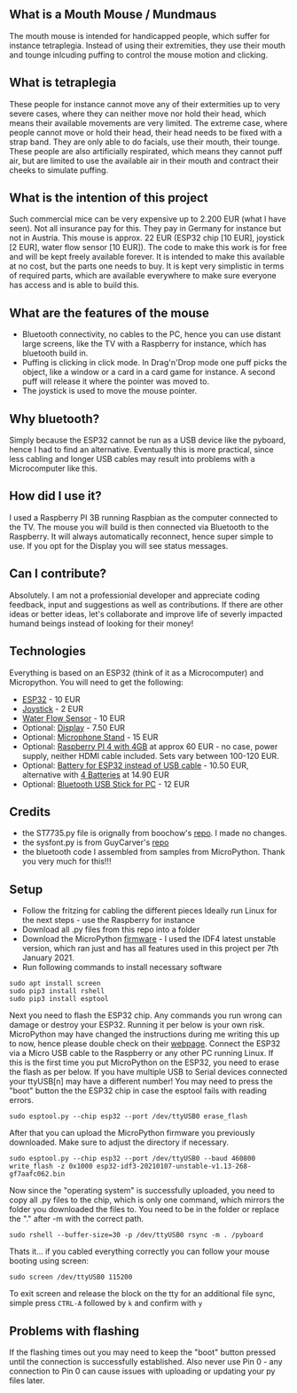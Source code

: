 ## What is a Mouth Mouse / Mundmaus
The mouth mouse is intended for handicapped people, which suffer for instance tetraplegia. Instead of using their extremities, they use their mouth and tounge inlcuding puffing to control the mouse motion and clicking.
## What is tetraplegia
These people for instance cannot move any of their extermities up to very severe cases, where they can neither move nor hold their head, which means their available movements are very limited.
The extreme case, where people cannot move or hold their head, their head needs to be fixed with a strap band. They are only able to do facials, use their mouth, their tounge.
These people are also artificially respirated, which means they cannot puff air, but are limited to use the available air in their mouth and contract their cheeks to simulate puffing.
## What is the intention of this project
Such commercial mice can be very expensive up to 2.200 EUR (what I have seen). Not all insurance pay for this. They pay in Germany for instance but not in Austria.
This mouse is approx. 22 EUR (ESP32 chip [10 EUR], joystick [2 EUR], water flow sensor [10 EUR]). The code to make this work is for free and will be kept freely available forever.
It is intended to make this available at no cost, but the parts one needs to buy. It is kept very simplistic in terms of required parts, which are available everywhere to make sure everyone has access and is able to build this.
## What are the features of the mouse
* Bluetooth connectivity, no cables to the PC, hence you can use distant large screens, like the TV with a Raspberry for instance, which has bluetooth build in.
* Puffing is clicking in click mode. In Drag'n'Drop mode one puff picks the object, like a window or a card in a card game for instance. A second puff will release it where the pointer was moved to.
* The joystick is used to move the mouse pointer.
## Why bluetooth?
Simply because the ESP32 cannot be run as a USB device like the pyboard, hence I had to find an alternative. Eventually this is more practical, since less cabling and longer USB cables may result into problems with a Microcomputer like this.
## How did I use it?
I used a Raspberry PI 3B running Raspbian as the computer connected to the TV. The mouse you will build is then connected via Bluetooth to the Raspberry. It will always automatically reconnect, hence super simple to use. If you opt for the Display you will see status messages.
## Can I contribute?
Absolutely. I am not a professionial developer and appreciate coding feedback, input and suggestions as well as contributions. If there are other ideas or better ideas, let's collaborate and improve life of severly impacted humand beings instead of looking for their money!
## Technologies
Everything is based on an ESP32 (think of it as a Microcomputer) and Micropython.
You will need to get the following:
* [ESP32](https://smile.amazon.de/AZDelivery-ESP32-NodeMCU-gratis-eBook/dp/B07Z83MF5W/ref=sr_1_4?__mk_de_DE=%C3%85M%C3%85%C5%BD%C3%95%C3%91&dchild=1&keywords=esp32+azdelivery&qid=1610048309&sr=8-4) - 10 EUR
* [Joystick](https://smile.amazon.de/gp/product/B07CKCBHF4/ref=ppx_yo_dt_b_asin_title_o07_s00?ie=UTF8&psc=1) - 2 EUR
* [Water Flow Sensor](https://smile.amazon.de/gp/product/B073VJQMJJ/ref=ppx_yo_dt_b_asin_title_o05_s00?ie=UTF8&psc=1) - 10 EUR
* Optional: [Display](https://smile.amazon.de/gp/product/B078J5TS2G/ref=ppx_yo_dt_b_search_asin_title?ie=UTF8&psc=1) - 7.50 EUR
* Optional: [Microphone Stand](https://smile.amazon.de/Adam-Stands-S5B-Mikrofonst%C3%A4nder-Schwenkarm/dp/B001W6WDNI/ref=psdc_5759560031_t1_B019NY2PKG) - 15 EUR
* Optional: [Raspberry PI 4 with 4GB](https://smile.amazon.de/Raspberry-Pi-ARM-Cortex-A72-Bluetooth-Micro-HDMI/dp/B07TC2BK1X/ref=sr_1_3?__mk_de_DE=%C3%85M%C3%85%C5%BD%C3%95%C3%91&crid=10TENZVLWRRGR&dchild=1&keywords=raspberry+pi+4&qid=1610051320&quartzVehicle=812-409&replacementKeywords=raspberry+pi&sprefix=raspberry+%2Caps%2C195&sr=8-3) at approx 60 EUR - no case, power supply, neither HDMI cable included. Sets vary between 100-120 EUR.
* Optional: [Battery for ESP32 instead of USB cable](https://smile.amazon.de/gp/product/B0822Q4VS4/ref=ppx_yo_dt_b_asin_title_o01_s00?ie=UTF8&psc=1) - 10.50 EUR, alternative with [4 Batteries](https://smile.amazon.de/gp/product/B082MFWC7H/ref=ppx_yo_dt_b_asin_title_o02_s00?ie=UTF8&psc=1) at 14.90 EUR
* Optional: [Bluetooth USB Stick for PC](https://smile.amazon.de/gp/product/B009ZIILLI/ref=ppx_yo_dt_b_asin_title_o01_s00?ie=UTF8&psc=1) - 12 EUR
## Credits
* the ST7735.py file is orignally from boochow's [repo](https://github.com/boochow/MicroPython-ST7735). I made no changes.
* the sysfont.py is from GuyCarver's [repo](https://github.com/GuyCarver/MicroPython/blob/master/lib/sysfont.py)
* the bluetooth code I assembled from samples from MicroPython. Thank you very much for this!!!
## Setup
* Follow the fritzing for cabling the different pieces
Ideally run Linux for the next steps - use the Raspberry for instance
* Download all .py files from this repo into a folder
* Download the MicroPython [firmware](http://micropython.org/download/esp32/) - I used the IDF4 latest unstable version, which ran just and has all features used in this project per 7th January 2021.
* Run following commands to install necessary software
```
sudo apt install screen
sudo pip3 install rshell
sudo pip3 install esptool
```
Next you need to flash the ESP32 chip. Any commands you run wrong can damage or destroy your ESP32. Running it per below is your own risk. MicroPython may have changed the instructions during me writing this up to now, hence please double check on their [webpage](http://micropython.org/download/esp32/).
Connect the ESP32 via a Micro USB cable to the Raspberry or any other PC running Linux. If this is the first time you put MicroPython on the ESP32, you need to erase the flash as per below. If you have multiple USB to Serial devices connected your ttyUSB[n] may have a different number!
You may need to press the "boot" button the the ESP32 chip in case the esptool fails with reading errors.
```
sudo esptool.py --chip esp32 --port /dev/ttyUSB0 erase_flash
```
After that you can upload the MicroPython firmware you previously downloaded. Make sure to adjust the directory if necessary.
```
sudo esptool.py --chip esp32 --port /dev/ttyUSB0 --baud 460800 write_flash -z 0x1000 esp32-idf3-20210107-unstable-v1.13-268-gf7aafc062.bin
```
Now since the "operating system" is successfully uploaded, you need to copy all .py files to the chip, which is only one command, which mirrors the folder you downloaded the files to. You need to be in the folder or replace the "." after -m with the correct path.
```
sudo rshell --buffer-size=30 -p /dev/ttyUSB0 rsync -m . /pyboard
```
Thats it... if you cabled everything correctly you can follow your mouse booting using screen:
```
sudo screen /dev/ttyUSB0 115200
```
To exit screen and release the block on the tty for an additional file sync, simple press `CTRL-A` followed by `k` and confirm with `y`
## Problems with flashing
If the flashing times out you may need to keep the "boot" button pressed until the connection is successfully established. Also never use Pin 0 - any connection to Pin 0 can cause issues with uploading or updating your py files later. 

